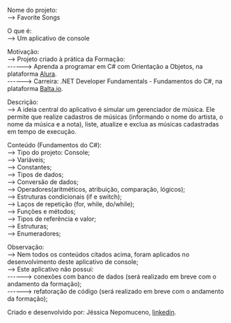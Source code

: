 Nome do projeto:<br />
--> Favorite Songs<br />

O que é:<br />
--> Um aplicativo de console<br />

Motivação:<br />
--> Projeto criado à prática da Formação:<br />
------> Aprenda a programar em C# com Orientação a Objetos, na plataforma [Alura].<br />
------> Carreira: .NET Developer Fundamentals - Fundamentos do C#, na plataforma [Balta.io].<br />
    

Descrição:<br />
--> A ideia central do aplicativo é simular um gerenciador de música. Ele permite que realize cadastros de músicas (informando o nome do artista, o nome da música e a nota), liste, atualize e exclua as músicas cadastradas em tempo de execução.<br />

Conteúdo (Fundamentos do C#):<br />
--> Tipo do projeto: Console;<br />
--> Variáveis;<br />
--> Constantes;<br />
--> Tipos de dados;<br />
--> Conversão de dados;<br />
--> Operadores(aritméticos, atribuição, comparação, lógicos);<br />
--> Estruturas condicionais (if e switch);<br />
--> Laços de repetição (for, while, do/while);<br />
--> Funções e métodos;<br />
--> Tipos de referência e valor;<br />
--> Estruturas;<br />
--> Enumeradores;<br />

Observação:<br />
--> Nem todos os conteúdos citados acima, foram aplicados no desenvolvimento deste aplicativo de console;<br />
--> Este aplicativo não possui:<br />
------> conexões com banco de dados (será realizado em breve com o andamento da formação);<br />
------> refatoração de código (será realizado em breve com o andamento da formação);<br />

Criado e desenvolvido por: Jéssica Nepomuceno, [linkedin]. 

[Balta.io]: https://balta.io/carreiras/dotnet-fundamentals 
[Alura]: https://cursos.alura.com.br/formacao-c-sharp-orientacao-objetos
[linkedin]: https://www.linkedin.com/in/jessicanepomuceno/
